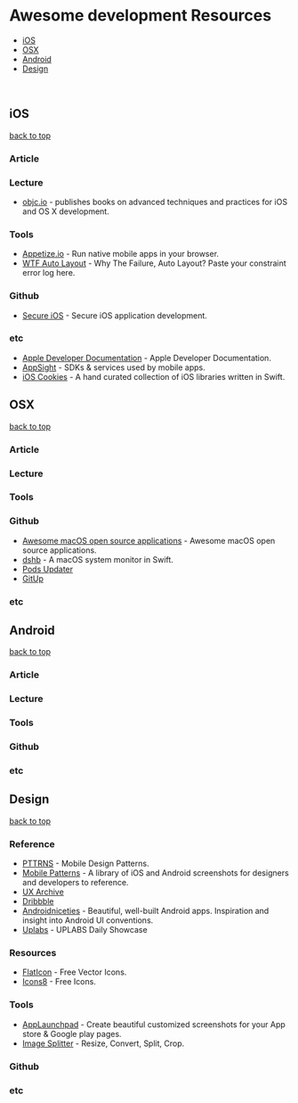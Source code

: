 # Awesome development Resources

- [iOS](#ios)
- [OSX](#osx)
- [Android](#android)
- [Design](#design)
 
 
## iOS
[back to top](#readme)
  
### Article


### Lecture
* [objc.io](https://www.objc.io) - publishes books on advanced techniques and practices for iOS and OS X development.


### Tools
* [Appetize.io](https://appetize.io) - Run native mobile apps in your browser.
* [WTF Auto Layout](https://www.wtfautolayout.com) - Why The Failure, Auto Layout? Paste your constraint error log here.


### Github
* [Secure iOS](https://github.com/felixgr/secure-ios-app-dev) - Secure iOS application development.


### etc
* [Apple Developer Documentation](https://developer.apple.com/documentation) - Apple Developer Documentation.
* [AppSight](https://www.appsight.io) - SDKs & services used by mobile apps.
* [iOS Cookies](https://ioscookies.com) - A hand curated collection of iOS libraries written in Swift.



## OSX
[back to top](#readme)

### Article


### Lecture


### Tools


### Github
* [Awesome macOS open source applications](https://github.com/serhii-londar/open-source-mac-os-apps) - Awesome macOS open source applications.
* [dshb](https://github.com/beltex/dshb) - A macOS system monitor in Swift.
* [Pods Updater](https://github.com/kizitonwose/PodsUpdater)
* [GitUp](https://github.com/git-up/GitUp)


### etc



## Android
[back to top](#readme)

### Article


### Lecture


### Tools


### Github


### etc
 


## Design
[back to top](#readme)

### Reference 
* [PTTRNS](https://www.pttrns.com) - Mobile Design Patterns.
* [Mobile Patterns](http://www.mobile-patterns.com/recently-added) - A library of iOS and Android screenshots for designers and developers to reference.
* [UX Archive](http://uxarchive.com)
* [Dribbble](https://dribbble.com)
* [Androidniceties](http://androidniceties.tumblr.com) - Beautiful, well-built Android apps. Inspiration and insight into Android UI conventions.
* [Uplabs](https://www.uplabs.com) - UPLABS Daily Showcase



### Resources
* [FlatIcon](https://www.flaticon.com) - Free Vector Icons.
* [Icons8](https://icons8.com) - Free Icons.



### Tools
* [AppLaunchpad](https://theapplaunchpad.com) - Create beautiful customized screenshots for your App store & Google play pages.
* [Image Splitter](https://imagesplitter.net) - Resize, Convert, Split, Crop.



### Github


### etc




